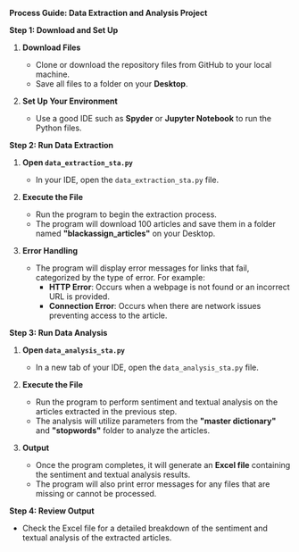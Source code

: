 **Process Guide: Data Extraction and Analysis Project**

**Step 1: Download and Set Up**

1. **Download Files**
   - Clone or download the repository files from GitHub to your local machine.
   - Save all files to a folder on your **Desktop**.

2. **Set Up Your Environment**
   - Use a good IDE such as **Spyder** or **Jupyter Notebook** to run the Python files.

**Step 2: Run Data Extraction**

1. **Open `data_extraction_sta.py`**
   - In your IDE, open the `data_extraction_sta.py` file.
   
2. **Execute the File**
   - Run the program to begin the extraction process.
   - The program will download 100 articles and save them in a folder named **"blackassign_articles"** on your Desktop.
   
3. **Error Handling**
   - The program will display error messages for links that fail, categorized by the type of error. For example:
     - **HTTP Error**: Occurs when a webpage is not found or an incorrect URL is provided.
     - **Connection Error**: Occurs when there are network issues preventing access to the article.
   
**Step 3: Run Data Analysis**

1. **Open `data_analysis_sta.py`**
   - In a new tab of your IDE, open the `data_analysis_sta.py` file.

2. **Execute the File**
   - Run the program to perform sentiment and textual analysis on the articles extracted in the previous step.
   - The analysis will utilize parameters from the **"master dictionary"** and **"stopwords"** folder to analyze the articles.
   
3. **Output**
   - Once the program completes, it will generate an **Excel file** containing the sentiment and textual analysis results.
   - The program will also print error messages for any files that are missing or cannot be processed.

**Step 4: Review Output**
   - Check the Excel file for a detailed breakdown of the sentiment and textual analysis of the extracted articles.
